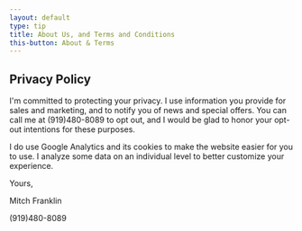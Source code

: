 ```yaml
---
layout: default
type: tip
title: About Us, and Terms and Conditions
this-button: About & Terms
---
```

<h2>Privacy Policy</h2>
<p>I'm committed to protecting your privacy. I use information you provide for sales and marketing, and to notify you of news and special offers. You can call me at (919)480-8089 to opt out, and I would be glad to honor your opt-out intentions for these purposes.<p>
<p>I do use Google Analytics and its cookies to make the website easier for you to use. I analyze some data on an individual level to better customize your experience.</p>
<p>Yours,</p>
<p>Mitch Franklin</p>
<p>(919)480-8089
